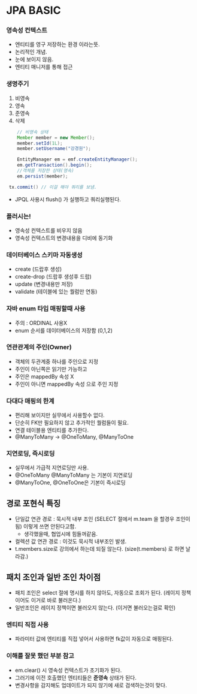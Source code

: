 # JPA BASIC

### 영속성 컨텍스트
- 엔티티를 영구 저장하는 환경 이라는뜻.
- 논리적인 개념.
- 눈에 보이지 않음.
- 엔티티 매니저를 통해 접근

### 생명주기
1. 비영속
2. 영속
3. 준영속
4. 삭제


```java
    // 비영속 상태
    Member member = new Member();
    member.setId(1L);
    member.setUsername("강경원");

    EntityManager em = emf.createEntityManager();
    em.getTransaction().begin();
    //객체를 저장한 상태(영속)
    em.persist(member);

```
```java
 tx.commit() // 이걸 해야 쿼리를 보냄.
```


- JPQL 사용시 flush() 가 실행하고 쿼리실행된다.


### 플러시는!
- 영속성 컨텍스트를 비우지 않음
- 영속성 컨텍스트의 변경내용을 디비에 동기화


### 데이터베이스 스키마 자동생성
- create (드랍후 생성)
- create-drop (드랍후 생성후 드랍)
- update (변경내용만 저장)
- validate (테이블에 있는 퀄럼만 연동)

### 자바 enum 타입 매핑할때 사용
- 주의 : ORDINAL 사용X
- enum 순서를 데이터베이스의 저장함 (0,1,2)

### 연관관계의 주인(Owner)
- 객체의 두관계중 하나를 주인으로 지정
- 주인이 아닌쪽은 읽기만 가능하고
- 주인은 mappedBy 속성 X
- 주인이 아니면 mappedBy 속성 으로 주인 지정

### 다대다 매핑의 한계
- 편리해 보이지만 실무에서 사용할수 없다.
- 단순히 FK만 필요하지 않고 추가적인 퀄럼들이 필요.
- 연결 테이블용 엔티티를 추가한다.
- @ManyToMany -> @OneToMany, @ManyToOne

### 지연로딩, 즉시로딩
- 실무에서 가급적 지연로딩만 사용.
- @OneToMany @ManyToMany 는 기본이 지연로딩
- @ManyToOne, @OneToOne은 기본이 즉시로딩

## 경로 포현식 특징
- 단일값 연관 경로 : 묵시적 내부 조인 (SELECT 절에서 m.team 을 할경우 조인이 됨) 이렇게 쓰면 안된다고함.
  - 생각했을때, 협업시에 힘들꺼같음.
- 컬렉션 값 연관 경로 : 이것도 묵시적 내부조인 발생.
- t.members.size로 강의에서 하는데 되질 않는다. (size(t.members) 로 하면 날라감.)


## 패치 조인과 일반 조인 차이점
- 패치 조인은 select 절에 명시를 하지 않아도, 자동으로 조회가 된다. (레이지 정책이어도 이거로 바로 불러온다.)
- 일반조인은 레이지 정책이면 불러오지 않는다. (이거면 불러오는걸로 확인)

### 엔티티 직접 사용
- 파라미터 값에 엔티티를 직접 넣어서 사용하면 fk값이 자동으로 매핑된다.


### 이해를 잘못 했던 부분 참고
- em.clear() 시 영속성 컨텍스트가 초기화가 된다.
- 그러기에 이전 호출했던 엔티티들은 **준영속** 상태가 된다.
- 변경사항을 감지해도 업데이트가 되지 않기에 새로 검색하는것이 맞다.